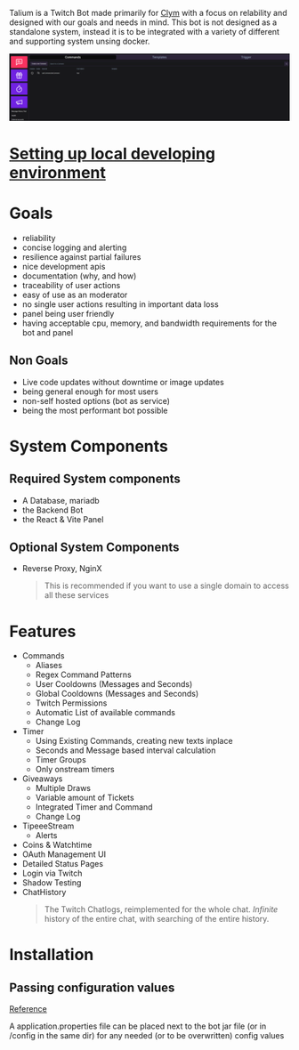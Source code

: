 Talium is a Twitch Bot made primarily for [Clym](https//:clym.tv) with a focus on relability and designed with our goals and needs in mind. 
This bot is not designed as a standalone system, instead it is to be integrated with a variety of different and supporting system unsing docker.

![img.png](img.png)

# [Setting up local developing environment](https://github.com/Clym-Dev-Team/Talium/wiki/meta.dev‐setup)

# Goals
- reliability
- concise logging and alerting
- resilience against partial failures
- nice development apis
- documentation (why, and how)
- traceability of user actions
- easy of use as an moderator
- no single user actions resulting in important data loss
- panel being user friendly
- having acceptable cpu, memory, and bandwidth requirements for the bot and panel

## Non Goals
- Live code updates without downtime or image updates
- being general enough for most users
- non-self hosted options (bot as service)
- being the most performant bot possible
  
# System Components
## Required System components 
- A Database, mariadb
- the Backend Bot
- the React & Vite Panel

## Optional System Components
- Reverse Proxy, NginX
  > This is recommended if you want to use a single domain to access all these services

# Features
- Commands
  - Aliases
  - Regex Command Patterns
  - User Cooldowns (Messages and Seconds)
  - Global Cooldowns (Messages and Seconds)
  - Twitch Permissions
  - Automatic List of available commands
  - Change Log
- Timer
  - Using Existing Commands, creating new texts inplace
  - Seconds and Message based interval calculation
  - Timer Groups
  - Only onstream timers 
- Giveaways
  - Multiple Draws
  - Variable amount of Tickets
  - Integrated Timer and Command
  - Change Log
- TipeeeStream
  - Alerts
- Coins & Watchtime
- OAuth Management UI
- Detailed Status Pages
- Login via Twitch
- Shadow Testing
- ChatHistory
  > The Twitch Chatlogs, reimplemented for the whole chat. _Infinite_ history of the entire chat, with searching of the entire history.

# Installation
## Passing configuration values
[Reference](https://docs.spring.io/spring-boot/docs/1.0.1.RELEASE/reference/html/boot-features-external-config.html)

A application.properties file can be placed next to the bot jar file (or in /config in the same dir) for any needed (or to be overwritten) config values

